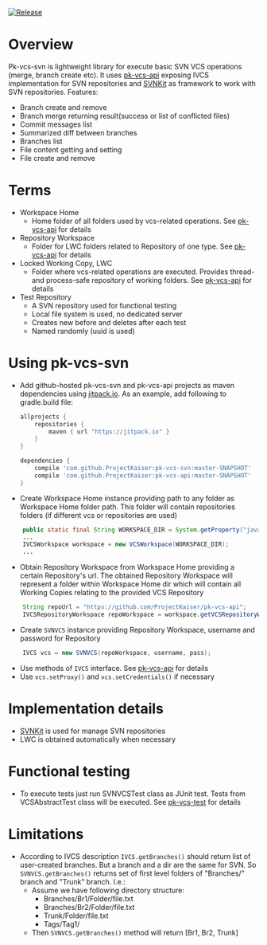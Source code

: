 [![Release](https://jitpack.io/v/ProjectKaiser/pk-vcs-svn.svg)](https://jitpack.io/#ProjectKaiser/pk-vcs-svn)	

# Overview
Pk-vcs-svn is lightweight library for execute basic SVN VCS operations (merge, branch create etc). It uses [pk-vcs-api](https://github.com/ProjectKaiser/pk-vcs-api) exposing IVCS implementation for SVN repositories and [SVNKit](https://svnkit.com/) as framework to work with SVN repositories.
Features:
- Branch create and remove
- Branch merge returning result(success or list of conflicted files)
- Commit messages list
- Summarized diff between branches
- Branches list
- File content getting and setting
- File create and remove

# Terms
- Workspace Home
  - Home folder of all folders used by vcs-related operations. See [pk-vcs-api](https://github.com/ProjectKaiser/pk-vcs-api) for details
- Repository Workspace
  - Folder for LWC folders related to Repository of one type. See [pk-vcs-api](https://github.com/ProjectKaiser/pk-vcs-api) for details
- Locked Working Copy, LWC
  - Folder where vcs-related operations are executed. Provides thread- and process-safe repository of working folders. See [pk-vcs-api](https://github.com/ProjectKaiser/pk-vcs-api) for details
- Test Repository
  - A SVN repository used for functional testing
  - Local file system is used, no dedicated server
  - Creates new before and deletes after each test
  - Named randomly (uuid is used) 

# Using pk-vcs-svn
- Add github-hosted pk-vcs-svn and pk-vcs-api projects as maven dependencies using [jitpack.io](https://jitpack.io/). As an example, add following to gradle.build file:
	```gradle
	allprojects {
		repositories {
			maven { url "https://jitpack.io" }
		}
	}
	
	dependencies {
		compile 'com.github.ProjectKaiser:pk-vcs-svn:master-SNAPSHOT'
		compile 'com.github.ProjectKaiser:pk-vcs-api:master-SNAPSHOT'
	}
	```
- Create Workspace Home instance providing path to any folder as Workspace Home folder path. This folder will contain repositories folders (if different vcs or repositories are used)
```java
	public static final String WORKSPACE_DIR = System.getProperty("java.io.tmpdir") + "git-workspaces";
	...
	IVCSWorkspace workspace = new VCSWorkspace(WORKSPACE_DIR);
	...
```
- Obtain Repository Workspace from Workspace Home providing a certain Repository's url. The obtained Repository Workspace will represent a folder within Workspace Home dir which will contain all Working Copies relating to the provided VCS Repository  
```java
	String repoUrl = "https://github.com/ProjectKaiser/pk-vcs-api";
	IVCSRepositoryWorkspace repoWorkspace = workspace.getVCSRepositoryWorkspace(repoUrl);
```
- Create `SVNVCS` instance providing Repository Workspace, username and password for Repository
```java
	IVCS vcs = new SVNVCS(repoWorkspace, username, pass);
```
- Use methods of `IVCS` interface. See [pk-vcs-api](https://github.com/ProjectKaiser/pk-vcs-api) for details
- Use `vcs.setProxy()` and `vcs.setCredentials()` if necessary

# Implementation details
- [SVNKit](https://svnkit.com/) is used for manage SVN repositories
- LWC is obtained automatically when necessary

# Functional testing
- To execute tests just run SVNVCSTest class as JUnit test. Tests from VCSAbstractTest class will be executed. See  [pk-vcs-test](https://github.com/ProjectKaiser/pk-vcs-test) for details

# Limitations
- According to IVCS description `IVCS.getBranches()` should return list of user-created branches. But a branch and a dir are the same for SVN. So `SVNVCS.getBranches()` returns set of first level folders of "Branches/" branch and "Trunk" branch. I.e.:
	- Assume we have following directory structure:
		- Branches/Br1/Folder/file.txt
		- Branches/Br2/Folder/file.txt
		- Trunk/Folder/file.txt
		- Tags/Tag1/
	- Then `SVNVCS.getBranches()` method will return [Br1, Br2, Trunk]
